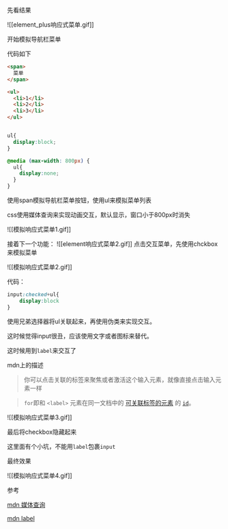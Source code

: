 

先看结果

![[element_plus响应式菜单.gif]]


开始模拟导航栏菜单

代码如下
```html
<span>
  菜单
</span>

<ul>
  <li>1</li>
  <li>2</li>
  <li>3</li>
</ul>  


```

```css

ul{
  display:block;
}

@media (max-width: 800px) { 
  ul{
    display:none;
  }
}

```


使用span模拟导航栏菜单按钮，使用ul来模拟菜单列表

css使用媒体查询来实现动画交互，默认显示，窗口小于800px时消失




![[模拟响应式菜单1.gif]]

接着下一个功能：
![[element响应式菜单2.gif]]
点击交互菜单，先使用chckbox来模拟菜单

![[模拟响应式菜单2.gif]]

代码：
```css
input:checked+ul{
	display:block
}

```
使用兄弟选择器将ul关联起来，再使用伪类来实现交互。

这时候觉得input很丑，应该使用文字或者图标来替代。

这时候用到`label`来交互了

mdn上的描述

> 你可以点击关联的标签来聚焦或者激活这个输入元素，就像直接点击输入元素一样


>`for`即和 `<label>` 元素在同一文档中的 [可关联标签的元素](https://developer.mozilla.org/zh-CN/docs/Web/HTML/Element/zh-CN/docs/Web/Guide/HTML/Content_categories#Form_labelable) 的 [`id`](https://developer.mozilla.org/zh-CN/docs/Web/HTML/Global_attributes#attr-id)。

![[模拟响应式菜单3.gif]]


最后将checkbox隐藏起来

这里面有个小坑，不能用`label`包裹`input`

最终效果

![[模拟响应式菜单4.gif]]


参考

[mdn 媒体查询](https://developer.mozilla.org/zh-CN/docs/Web/CSS/Media_Queries/Using_media_queries)

[mdn label](https://developer.mozilla.org/zh-CN/docs/Web/HTML/Element/label)
